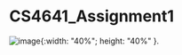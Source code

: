 # CS4641_Assignment1

![image](https://user-images.githubusercontent.com/41597923/215314970-12697cfb-530d-42ff-b718-32f2ff3b3cc5.png){:width: "40%"; height: "40%" }.

